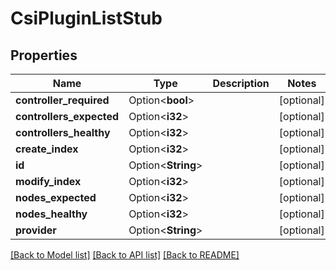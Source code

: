 # CsiPluginListStub

## Properties

Name | Type | Description | Notes
------------ | ------------- | ------------- | -------------
**controller_required** | Option<**bool**> |  | [optional]
**controllers_expected** | Option<**i32**> |  | [optional]
**controllers_healthy** | Option<**i32**> |  | [optional]
**create_index** | Option<**i32**> |  | [optional]
**id** | Option<**String**> |  | [optional]
**modify_index** | Option<**i32**> |  | [optional]
**nodes_expected** | Option<**i32**> |  | [optional]
**nodes_healthy** | Option<**i32**> |  | [optional]
**provider** | Option<**String**> |  | [optional]

[[Back to Model list]](../README.md#documentation-for-models) [[Back to API list]](../README.md#documentation-for-api-endpoints) [[Back to README]](../README.md)


